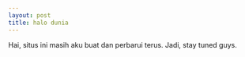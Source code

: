 ```yaml
---
layout: post
title: halo dunia
---
```


Hai, situs ini masih aku buat dan perbarui terus. Jadi, stay tuned guys.
